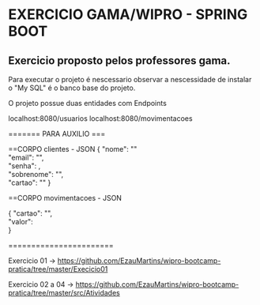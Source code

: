 # EXERCICIO GAMA/WIPRO - SPRING BOOT

## Exercicio proposto pelos professores gama.

Para executar o projeto é nescessario observar a nescessidade de instalar o "My SQL" é o banco base do projeto.

O projeto possue duas entidades com Endpoints

localhost:8080/usuarios
localhost:8080/movimentacoes

======= PARA AUXILIO ===

==CORPO clientes - JSON
{
    "nome": "" <br />
    "email": "", <br />
    "senha": , <br />
    "sobrenome": "", <br />
    "cartao": "" 
}

==CORPO movimentacoes - JSON

{
    "cartao": "", <br />
    "valor":  
}

=======================
  
  Exercicio 01 -> https://github.com/EzauMartins/wipro-bootcamp-pratica/tree/master/Execicio01
  
  Exercicio 02 a 04 -> https://github.com/EzauMartins/wipro-bootcamp-pratica/tree/master/src/Atividades
  
